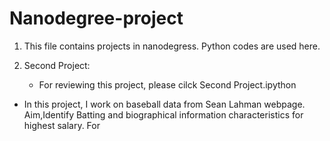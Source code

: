 # Nanodegree-project
1. This file contains  projects in nanodegress. Python codes are used here.

2. Second Project: 
   * For reviewing this project, please cilck Second Project.ipython
  * In this project, I work on baseball data from Sean Lahman webpage. Aim,Identify Batting and biographical information     characteristics for highest salary. For


